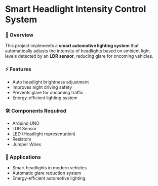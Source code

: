 # Smart Headlight Intensity Control System  

### 📌 Overview  
This project implements a **smart automotive lighting system** that automatically adjusts the intensity of headlights based on ambient light levels detected by an **LDR sensor**, reducing glare for oncoming vehicles.  

### ⚡ Features  
- Auto headlight brightness adjustment  
- Improves night driving safety  
- Prevents glare for oncoming traffic  
- Energy-efficient lighting system  

### 🛠️ Components Required  
- Arduino UNO  
- LDR Sensor  
- LED (Headlight representation)  
- Resistors  
- Jumper Wires  

### 🚗 Applications  
- Smart headlights in modern vehicles  
- Automatic glare reduction system  
- Energy-efficient automotive lighting  
